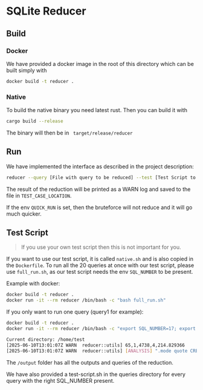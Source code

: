 # SQLite Reducer

## Build
### Docker
We have provided a docker image in the root of this directory which can be built simply with

```bash
docker build -t reducer .
```
### Native

To build the native binary you need latest rust. Then you can build it with

```bash
cargo build --release
```
The binary will then be in ` target/release/reducer`

## Run

We have implemented the interface as described in the project description:

```bash
reducer --query [File with query to be reduced] --test [Test Script to approve reduction]
```
The result of the reduction will be printed as a WARN log and saved to the file in `TEST_CASE_LOCATION`.

If the env `QUICK_RUN` is set, then the bruteforce will not reduce and it will go much quicker.

## Test Script

> If you use your own test script then this is not important for you.

If you want to use our test script, it is called `native.sh` and is also copied in the `Dockerfile`.
To run all the 20 queries at once with our test script, please use `full_run.sh`, as our test script needs the env `SQL_NUMBER` to be present.

Example with docker:

```bash
docker build -t reducer .
docker run -it --rm reducer /bin/bash -c "bash full_run.sh"
```

If you only want to run one query (query1 for example):

```bash
docker build -t reducer .
docker run -it --rm reducer /bin/bash -c "export SQL_NUMBER=17; export TEST_CASE_LOCATION=/output/query17.sql; reducer --query queries/query17/original_test.sql --test native.sh"

Current directory: /home/test
[2025-06-10T13:01:07Z WARN  reducer::utils] 65,1,4738,4,214.829366
[2025-06-10T13:01:07Z WARN  reducer::utils] [ANALYSIS] ".mode quote CREATE TABLE;" [END ANALYSIS]

```

The `/output` folder has all the outputs and queries of the reduction.

We have also provided a test-script.sh in the queries directory for every query with the right SQL_NUMBER present.